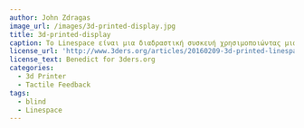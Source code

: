 ```yaml
---
author: John Zdragas
image_url: /images/3d-printed-display.jpg
title: 3d-printed-display
caption: Το Linespace είναι μια διαδραστική συσκευή χρησιμοποιώντας μια κεφαλή 3D εκτύπωσης. Διαθέτει μια περιοχή απεικόνισης 140x100cm, στην οποία δημιουργούνται ανυψωμένες απτικές γραμμές από τον εκτυπωτή 3D. Η διάδραση γίνεται με φωνητικές εντολές και οι χρήστες υπολογιστών με προβλήματα όρασης μπορούν τώρα να διαβάσουν σε γλώσσα Μπράιγ ακριβώς όπως στην επιφάνεια εργασίας τους και σε πραγματικό χρόνο.
license_url: 'http://www.3ders.org/articles/20160209-3d-printed-linespace-display-brings-tactile-imagery-to-the-blind.html'
license_text: Benedict for 3ders.org
categories:
  - 3d Printer
  - Tactile Feedback
tags:
  - blind
  - Linespace
---
```

